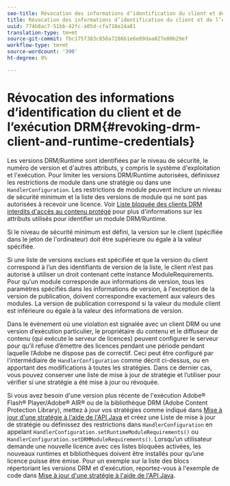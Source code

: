 ```yaml
---
seo-title: Révocation des informations d’identification du client et de l’exécution DRM
title: Révocation des informations d’identification du client et de l’exécution DRM
uuid: 774b8ac7-51bb-42fc-a05d-cfa718e24a81
translation-type: tm+mt
source-git-commit: fbc175f383c850a7286b1e6e89daa027e00b29ef
workflow-type: tm+mt
source-wordcount: '390'
ht-degree: 0%

---
```



# Révocation des informations d’identification du client et de l’exécution DRM{#revoking-drm-client-and-runtime-credentials}

Les versions DRM/Runtime sont identifiées par le niveau de sécurité, le numéro de version et d&#39;autres attributs, y compris le système d&#39;exploitation et l&#39;exécution. Pour limiter les versions DRM/Runtime autorisées, définissez les restrictions de module dans une stratégie ou dans une `HandlerConfiguration`. Les restrictions de module peuvent inclure un niveau de sécurité minimum et la liste des versions de module qui ne sont pas autorisées à recevoir une licence. Voir [Liste bloquée des clients DRM interdits d&#39;accès au contenu protégé](../../aaxs-protecting-content/content-introduction/content-usage-rules/content-runtime-application-restrictions/content-blocklist-drm-clients.md) pour plus d&#39;informations sur les attributs utilisés pour identifier un module DRM/Runtime.

Si le niveau de sécurité minimum est défini, la version sur le client (spécifiée dans le jeton de l&#39;ordinateur) doit être supérieure ou égale à la valeur spécifiée.

Si une liste de versions exclues est spécifiée et que la version du client correspond à l’un des identifiants de version de la liste, le client n’est pas autorisé à utiliser un droit contenant cette instance ModuleRequirements. Pour qu&#39;un module corresponde aux informations de version, tous les paramètres spécifiés dans les informations de version, à l&#39;exception de la version de publication, doivent correspondre exactement aux valeurs des modules. La version de publication correspond si la valeur du module client est inférieure ou égale à la valeur des informations de version.

Dans le événement où une violation est signalée avec un client DRM ou une version d’exécution particulier, le propriétaire du contenu et le diffuseur de contenu (qui exécute le serveur de licences) peuvent configurer le serveur pour qu’il refuse d’émettre des licences pendant une période pendant laquelle l’Adobe ne dispose pas de correctif. Ceci peut être configuré par l&#39;intermédiaire de `HandlerConfiguration` comme décrit ci-dessus, ou en apportant des modifications à toutes les stratégies. Dans ce dernier cas, vous pouvez conserver une liste de mise à jour de stratégie et l’utiliser pour vérifier si une stratégie a été mise à jour ou révoquée.

Si vous avez besoin d&#39;une version plus récente de l&#39;exécution Adobe® Flash® Player/Adobe® AIR® ou de la bibliothèque DRM (Adobe Content Protection Library), mettez à jour vos stratégies comme indiqué dans [Mise à jour d&#39;une stratégie à l&#39;aide de l&#39;API Java](../../aaxs-protecting-content/content-working-with-policies/content-updating-policy-using-java-api.md) et créez une Liste de mise à jour de stratégie ou définissez des restrictions dans `HandlerConfiguration` en appelant `HandlerConfiguration.setRuntimeModuleRequirements()` ou `HandlerConfiguration.setDRMModuleRequirements()`. Lorsqu’un utilisateur demande une nouvelle licence avec ces listes bloquées activées, les nouveaux runtimes et bibliothèques doivent être installés pour qu’une licence puisse être émise. Pour un exemple sur la liste des blocs répertoriant les versions DRM et d&#39;exécution, reportez-vous à l&#39;exemple de code dans [Mise à jour d&#39;une stratégie à l&#39;aide de l&#39;API Java](../../aaxs-protecting-content/content-working-with-policies/content-updating-policy-using-java-api.md).

